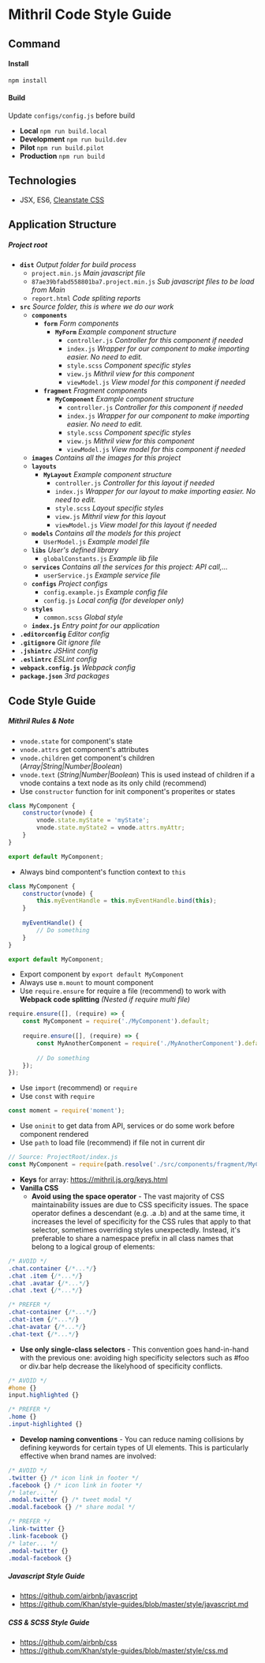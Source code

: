 # Mithril Code Style Guide #

## Command ##
#### Install ####
`npm install`

#### Build ####
Update `configs/config.js` before build
* **Local**
`npm run build.local`
* **Development**
`npm run build.dev`
* **Pilot**
`npm run build.pilot`
* **Production**
`npm run build`

## Technologies ##
* JSX, ES6, [Cleanstate CSS](http://cleanslatecss.com/)

## **Application Structure** ##
##### *Project root* #####
* **`dist`** *Output folder for build process*
  * `project.min.js` *Main javascript file*
  * `87ae39bfabd558801ba7.project.min.js` *Sub javascript files to be load from Main*
  * `report.html` *Code spliting reports*
* **`src`** *Source folder, this is where we do our work*
  * **`components`**
    * **`form`** *Form components*
      * **`MyForm`** *Example component structure*
        * `controller.js` *Controller for this component if needed*
    	* `index.js` *Wrapper for our component to make importing easier. No need to edit.*
    	* `style.scss` *Component specific styles*
    	* `view.js` *Mithril view for this component*
    	* `viewModel.js` *View model for this component if needed*
    * **`fragment`** *Fragment components*
      * **`MyComponent`** *Example component structure*
        * `controller.js` *Controller for this component if needed*
    	* `index.js` *Wrapper for our component to make importing easier. No need to edit.*
    	* `style.scss` *Component specific styles*
    	* `view.js` *Mithril view for this component*
    	* `viewModel.js` *View model for this component if needed*
  * **`images`** *Contains all the images for this project*
  * **`layouts`**
    * **`MyLayout`** *Example component structure*
	  * `controller.js` *Controller for this layout if needed*
	  * `index.js` *Wrapper for our layout to make importing easier. No need to edit.*
	  * `style.scss` *Layout specific styles*
	  * `view.js` *Mithril view for this layout*
	  * `viewModel.js` *View model for this layout if needed*
  * **`models`** *Contains all the models for this project*
    * `UserModel.js` *Example model file*
  * **`libs`** *User's defined library*
    * `globalConstants.js` *Example lib file*
  * **`services`** *Contains all the services for this project: API call,...*
    * `userService.js` *Example service file*
  * **`configs`** *Project configs*
    * `config.example.js` *Example config file*
    * `config.js` *Local config (for developer only)*
  * **`styles`**
    * `common.scss` *Global style*
  * **`index.js`** *Entry point for our application*
* **`.editorconfig`** *Editor config*
* **`.gitignore`** *Git ignore file*
* **`.jshintrc`** *JSHint config*
* **`.eslintrc`** *ESLint config*
* **`webpack.config.js`** *Webpack config*
* **`package.json`** *3rd packages*

## **Code Style Guide** ##
##### **Mithril Rules & Note** #####
* `vnode.state` for component's state
* `vnode.attrs` get component's attributes
* `vnode.children` get component's children (*Array|String|Number|Boolean*)
* `vnode.text` (*String|Number|Boolean*) This is used instead of children if a vnode contains a text node as its only child (recommend)
* Use `constructor` function for init component's properites or states
```javascript
class MyComponent {
    constructor(vnode) {
        vnode.state.myState = 'myState';
        vnode.state.myState2 = vnode.attrs.myAttr;
    }
}

export default MyComponent;
```
* Always bind compontent's function context to `this`
```javascript
class MyComponent {
    constructor(vnode) {
        this.myEventHandle = this.myEventHandle.bind(this);
    }
    
    myEventHandle() {
        // Do something
    }
}

export default MyComponent;
```
* Export component by `export default MyComponent`
* Always use `m.mount` to mount component
* Use `require.ensure` for require a file (recommend) to work with **Webpack code splitting** *(Nested if require multi file)*
```javascript
require.ensure([], (require) => {
    const MyComponent = require('./MyComponent').default;
    
    require.ensure([], (require) => {
        const MyAnotherComponent = require('./MyAnotherComponent').default;
        
        // Do something
    });
});
```
* Use `import` (recommend) or `require`
* Use `const` with `require`
```javascript
const moment = require('moment');
```
* Use `oninit` to get data from API, services or do some work before component rendered
* Use `path` to load file (recommend) if file not in current dir
```javascript
// Source: ProjectRoot/index.js
const MyComponent = require(path.resolve('./src/components/fragment/MyComponent')).default;
```
* **Keys** for array: https://mithril.js.org/keys.html
* **Vanilla CSS**
  * **Avoid using the space operator** - The vast majority of CSS maintainability issues are due to CSS specificity issues. The space operator defines a descendant (e.g. .a .b) and at the same time, it increases the level of specificity for the CSS rules that apply to that selector, sometimes overriding styles unexpectedly.
Instead, it's preferable to share a namespace prefix in all class names that belong to a logical group of elements:
```css
/* AVOID */
.chat.container {/*...*/}
.chat .item {/*...*/}
.chat .avatar {/*...*/}
.chat .text {/*...*/}

/* PREFER */
.chat-container {/*...*/}
.chat-item {/*...*/}
.chat-avatar {/*...*/}
.chat-text {/*...*/}
```
  * **Use only single-class selectors** - This convention goes hand-in-hand with the previous one: avoiding high specificity selectors such as #foo or div.bar help decrease the likelyhood of specificity conflicts.
```css
/* AVOID */
#home {}
input.highlighted {}

/* PREFER */
.home {}
.input-highlighted {}
```
  * **Develop naming conventions** - You can reduce naming collisions by defining keywords for certain types of UI elements. This is particularly effective when brand names are involved:
```css
/* AVOID */
.twitter {} /* icon link in footer */
.facebook {} /* icon link in footer */
/* later... */
.modal.twitter {} /* tweet modal */
.modal.facebook {} /* share modal */

/* PREFER */
.link-twitter {}
.link-facebook {}
/* later... */
.modal-twitter {}
.modal-facebook {}
```
    
##### **Javascript Style Guide** #####
* https://github.com/airbnb/javascript
* https://github.com/Khan/style-guides/blob/master/style/javascript.md

##### **CSS & SCSS Style Guide** #####
* https://github.com/airbnb/css
* https://github.com/Khan/style-guides/blob/master/style/css.md
